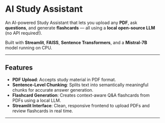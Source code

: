 #  AI Study Assistant

An AI-powered Study Assistant that lets you upload any **PDF**, ask **questions**, and generate **flashcards** — all using a **local open-source LLM** (no API required!).

Built with **Streamlit**, **FAISS**, **Sentence Transformers**, and a **Mistral-7B** model running on CPU.

---

## Features
   
   - **PDF Upload**: Accepts study material in PDF format.
   - **Sentence-Level Chunking**: Splits text into semantically meaningful chunks for accurate answer generation.
   - **Flashcard Generation**: Creates context-aware Q&A flashcards from PDFs using a local LLM.
   - **Streamlit Interface**: Clean, responsive frontend to upload PDFs and review flashcards in real time.


---


     

